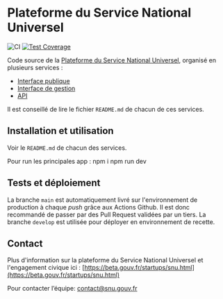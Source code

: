 # Plateforme du Service National Universel

![CI](https://github.com/betagouv/service-national-universel/actions/workflows/api.yml/badge.svg)
[![Test Coverage](https://api.codeclimate.com/v1/badges/e0ab1d5e42da84f6b38d/test_coverage)](https://codeclimate.com/github/betagouv/service-national-universel/test_coverage)

Code source de la [Plateforme du Service National Universel](https://www.snu.gouv.fr/), organisé en plusieurs services :

- [Interface publique](https://github.com/betagouv/service-national-universel/tree/master/app)
- [Interface de gestion](https://github.com/betagouv/service-national-universel/tree/master/admin)
- [API](https://github.com/betagouv/service-national-universel/tree/master/api)

Il est conseillé de lire le fichier `README.md` de chacun de ces services.

## Installation et utilisation

Voir le `README.md` de chacun des services.

Pour run les principales app :
npm i
npm run dev

## Tests et déploiement

La branche `main` est automatiquement livré sur l'environnement de production à chaque _push_ grâce aux Actions Github. Il est donc recommandé de passer par des Pull Request validées par un tiers. La branche `develop` est utilisée pour déployer en environnement de recette.

## Contact

Plus d'information sur la plateforme du Service National Universel et l'engagement civique ici : [https://beta.gouv.fr/startups/snu.html](https://beta.gouv.fr/startups/snu.html)

Pour contacter l’équipe: <contact@snu.gouv.fr>
